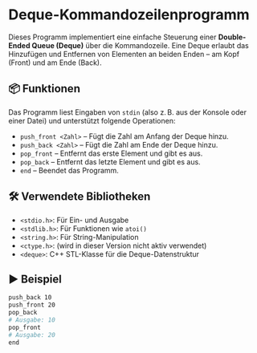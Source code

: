 # Deque-Kommandozeilenprogramm

Dieses Programm implementiert eine einfache Steuerung einer **Double-Ended Queue (Deque)** über die Kommandozeile. Eine Deque erlaubt das Hinzufügen und Entfernen von Elementen an beiden Enden – am Kopf (Front) und am Ende (Back).

## 📦 Funktionen

Das Programm liest Eingaben von `stdin` (also z. B. aus der Konsole oder einer Datei) und unterstützt folgende Operationen:

- `push_front <Zahl>` – Fügt die Zahl am Anfang der Deque hinzu.
- `push_back <Zahl>` – Fügt die Zahl am Ende der Deque hinzu.
- `pop_front` – Entfernt das erste Element und gibt es aus.
- `pop_back` – Entfernt das letzte Element und gibt es aus.
- `end` – Beendet das Programm.

## 🛠 Verwendete Bibliotheken

- `<stdio.h>`: Für Ein- und Ausgabe
- `<stdlib.h>`: Für Funktionen wie `atoi()`
- `<string.h>`: Für String-Manipulation
- `<ctype.h>`: (wird in dieser Version nicht aktiv verwendet)
- `<deque>`: C++ STL-Klasse für die Deque-Datenstruktur

## ▶️ Beispiel

```bash
push_back 10
push_front 20
pop_back
# Ausgabe: 10
pop_front
# Ausgabe: 20
end

